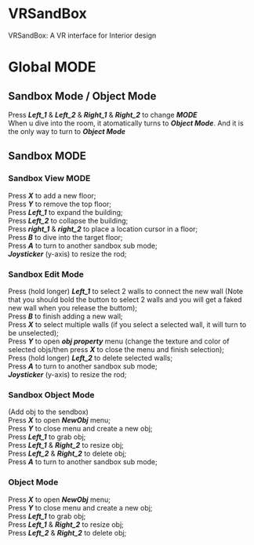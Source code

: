 # VRSandBox
VRSandBox: A VR interface for Interior design

# Global MODE  
## Sandbox Mode / Object Mode  
Press ***Left_1*** & ***Left_2*** & ***Right_1*** & ***Right_2*** to change ***MODE***  
When u dive into the room, it atomatically turns to ***Object Mode***. And it is the only way to turn to ***Object Mode***  

## Sandbox MODE
### Sandbox View MODE
Press ***X*** to add a new floor;  
Press ***Y*** to remove the top floor;  
Press ***Left_1*** to expand the building;  
Press ***Left_2*** to collapse the building;  
Press ***right_1*** & ***right_2*** to place a location cursor in a floor;  
Press ***B*** to dive into the target floor;  
Press ***A*** to turn to another sandbox sub mode;  
***Joysticker*** (y-axis) to resize the rod;  

### Sandbox Edit Mode
Press (hold longer) ***Left_1*** to select 2 walls to connect the new wall (Note that you should bold the button to select 2 walls and you will get a faked new wall when you release the buttom);  
Press ***B*** to finish adding a new wall;  
Press ***X*** to select multiple walls (if you select a selected wall, it will turn to be unselected);  
Press ***Y*** to open ***obj property*** menu (change the texture and color of selected objs/then press ***X*** to close the menu and finish selection);  
Press (hold longer) ***Left_2*** to delete selected walls;  
Press ***A*** to turn to another sandbox sub mode;  
***Joysticker*** (y-axis) to resize the rod;  

### Sandbox Object Mode
(Add obj to the sendbox)  
Press ***X*** to open ***NewObj*** menu;  
Press ***Y*** to close menu and create a new obj;  
Press ***Left_1*** to grab obj;  
Press ***Left_1*** & ***Right_2*** to resize obj;  
Press ***Left_2*** & ***Right_2*** to delete obj;  
Press ***A*** to turn to another sandbox sub mode;  

### Object Mode
Press ***X*** to open ***NewObj*** menu;  
Press ***Y*** to close menu and create a new obj;  
Press ***Left_1*** to grab obj;  
Press ***Left_1*** & ***Right_2*** to resize obj;  
Press ***Left_2*** & ***Right_2*** to delete obj;  
